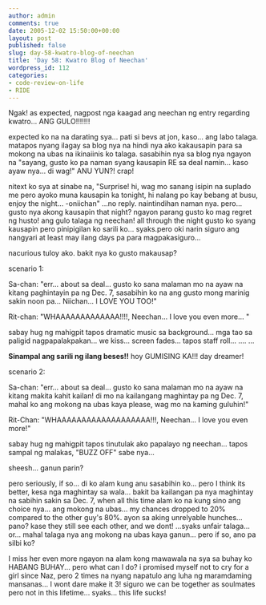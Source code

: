 ```yaml
---
author: admin
comments: true
date: 2005-12-02 15:50:00+00:00
layout: post
published: false
slug: day-58-kwatro-blog-of-neechan
title: 'Day 58: Kwatro Blog of Neechan'
wordpress_id: 112
categories:
- code-review-on-life
- RIDE
---
```


Ngak! as expected, nagpost nga kaagad ang neechan ng entry regarding kwatro... ANG GULO!!!!!!!

expected ko na na darating sya... pati si bevs at jon, kaso... ang labo talaga. matapos nyang ilagay sa blog nya na hindi nya ako kakausapin para sa mokong na ubas na ikinaiinis ko talaga. sasabihin nya sa blog nya ngayon na "sayang, gusto ko pa naman syang kausapin RE sa deal namin... kaso ayaw nya... di wag!" ANU YUN?! crap!

nitext ko sya at sinabe na, "Surprise! hi, wag mo sanang isipin na suplado me pero ayoko muna kausapin ka tonight, hi nalang po kay bebang at busu, enjoy the night... -oniichan" ...no reply. naintindihan naman nya. pero... gusto nya akong kausapin that night? ngayon parang gusto ko mag regret ng husto! ang gulo talaga ng neechan! all through the night gusto ko syang kausapin pero pinipigilan ko sarili ko... syaks.pero oki narin siguro ang nangyari at least may ilang days pa para magpakasiguro...

nacurious tuloy ako. bakit nya ko gusto makausap?

scenario 1:

Sa-chan: "err... about sa deal... gusto ko sana malaman mo na ayaw na kitang paghintayin pa ng Dec. 7, sasabihin ko na ang gusto mong marinig sakin noon pa... Niichan... I LOVE YOU TOO!"

Rit-chan: "WHAAAAAAAAAAAAA!!!!, Neechan... I love you even more... "

sabay hug ng mahigpit tapos dramatic music sa background... mga tao sa paligid nagpapalakpakan... we kiss... screen fades... tapos staff roll... .... ...

**Sinampal ang sarili ng ilang beses!!** hoy GUMISING KA!!! day dreamer!

scenario 2:

Sa-chan: "err... about sa deal... gusto ko sana malaman mo na ayaw na kitang makita kahit kailan! di mo na kailangang maghintay pa ng Dec. 7, mahal ko ang mokong na ubas kaya please, wag mo na kaming guluhin!"

Rit-Chan: "WHAAAAAAAAAAAAAAAAAAA!!!, Neechan... I love you even more!"

sabay hug ng mahigpit tapos tinutulak ako papalayo ng neechan... tapos sampal ng malakas, "BUZZ OFF" sabe nya...

sheesh... ganun parin?

pero seriously, if so... di ko alam kung anu sasabihin ko... pero I think its better, kesa nga maghintay sa wala... bakit ba kailangan pa nya maghintay na sabihin sakin sa Dec. 7, when all this time alam ko na kung sino ang choice nya... ang mokong na ubas... my chances dropped to 20% compared to the other guy's 80%. ayon sa aking unrelyable hunches... pano? kase they still see each other, and we dont! ...syaks unfair talaga... or... mahal talaga nya ang mokong na ubas kaya ganun... pero if so, ano pa silbi ko?

I miss her even more ngayon na alam kong mawawala na sya sa buhay ko HABANG BUHAY... pero what can I do? i promised myself not to cry for a girl since Naz, pero 2 times na nyang napatulo ang luha ng maramdaming mansanas... I wont dare make it 3! siguro we can be together as soulmates pero not in this lifetime... syaks... this life sucks!
